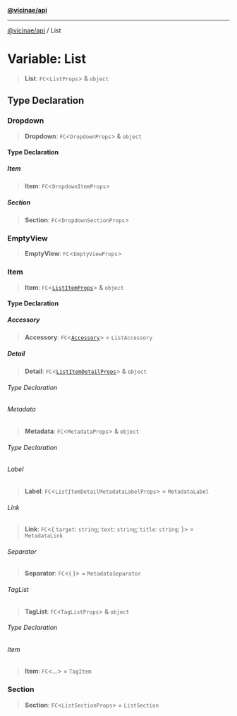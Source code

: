 [**@vicinae/api**](../README.md)

***

[@vicinae/api](../README.md) / List

# Variable: List

> **List**: `FC`\<`ListProps`\> & `object`

## Type Declaration

### Dropdown

> **Dropdown**: `FC`\<`DropdownProps`\> & `object`

#### Type Declaration

##### Item

> **Item**: `FC`\<`DropdownItemProps`\>

##### Section

> **Section**: `FC`\<`DropdownSectionProps`\>

### EmptyView

> **EmptyView**: `FC`\<`EmptyViewProps`\>

### Item

> **Item**: `FC`\<[`ListItemProps`](../type-aliases/ListItemProps.md)\> & `object`

#### Type Declaration

##### Accessory

> **Accessory**: `FC`\<[`Accessory`](../@vicinae/namespaces/List/namespaces/Item/type-aliases/Accessory.md)\> = `ListAccessory`

##### Detail

> **Detail**: `FC`\<[`ListItemDetailProps`](../type-aliases/ListItemDetailProps.md)\> & `object`

###### Type Declaration

###### Metadata

> **Metadata**: `FC`\<`MetadataProps`\> & `object`

###### Type Declaration

###### Label

> **Label**: `FC`\<`ListItemDetailMetadataLabelProps`\> = `MetadataLabel`

###### Link

> **Link**: `FC`\<\{ `target`: `string`; `text`: `string`; `title`: `string`; \}\> = `MetadataLink`

###### Separator

> **Separator**: `FC`\<\{ \}\> = `MetadataSeparator`

###### TagList

> **TagList**: `FC`\<`TagListProps`\> & `object`

###### Type Declaration

###### Item

> **Item**: `FC`\<...\> = `TagItem`

### Section

> **Section**: `FC`\<`ListSectionProps`\> = `ListSection`
